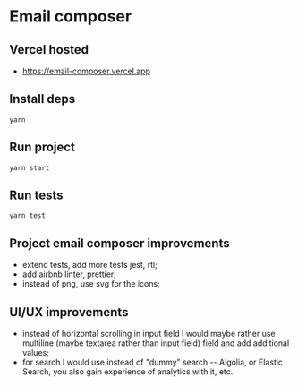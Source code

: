# Email composer

## Vercel hosted

- https://email-composer.vercel.app


## Install deps

```
yarn
```

## Run project

```
yarn start
```

## Run tests

```
yarn test
```

## Project email composer improvements

- extend tests, add more tests jest, rtl;
- add airbnb linter, prettier;
- instead of png, use svg for the icons;

## UI/UX improvements

- instead of horizontal scrolling in input field I would maybe rather use multiline (maybe textarea rather than input field) field and add additional values;
- for search I would use instead of "dummy" search -- Algolia, or Elastic Search, you also gain experience of analytics with it, etc.